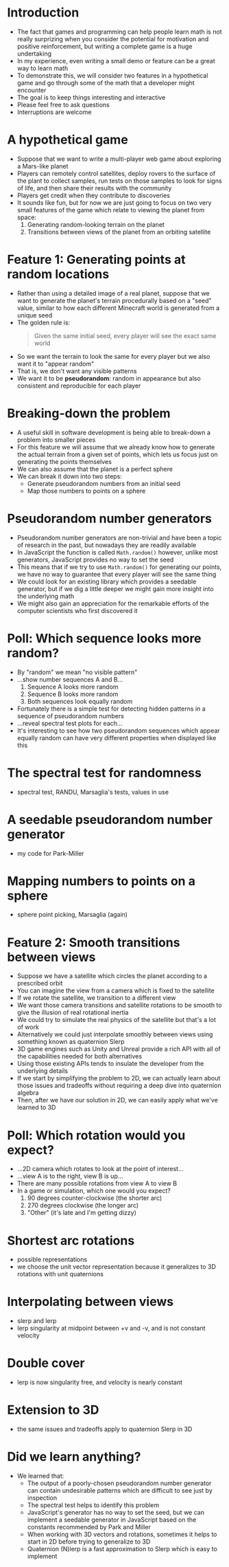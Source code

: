 # Introduction

- The fact that games and programming can help people learn math
  is not really surprizing when you consider
  the potential for motivation and positive reinforcement,
  but writing a complete game is a huge undertaking
- In my experience, even writing a small demo or feature
  can be a great way to learn math
- To demonstrate this, we will consider two features
  in a hypothetical game
  and go through some of the math that a developer might encounter
- The goal is to keep things interesting and interactive
- Please feel free to ask questions
- Interruptions are welcome

# A hypothetical game

- Suppose that we want to write a multi-player web game
  about exploring a Mars-like planet
- Players can remotely control satellites, deploy rovers
  to the surface of the plant to collect samples,
  run tests on those samples to look for signs of life,
  and then share their results with the community
- Players get credit when they contribute to discoveries
- It sounds like fun, but for now we are just going to focus
  on two very small features of the game
  which relate to viewing the planet from space:
  1. Generating random-looking terrain on the planet
  1. Transitions between views of the planet
     from an orbiting satellite

# Feature 1: Generating points at random locations

- Rather than using a detailed image of a real planet,
  suppose that we want to generate the planet's terrain procedurally
  based on a "seed" value,
  similar to how each different Minecraft world
  is generated from a unique seed
- The golden rule is:
  > Given the same initial seed,
      every player will see the exact same world
- So we want the terrain to look the same for every player
  but we also want it to "appear random"
- That is, we don't want any visible patterns
- We want it to be **pseudorandom**: random in appearance
  but also consistent and reproducible for each player

# Breaking-down the problem

- A useful skill in software development
  is being able to break-down a problem into smaller pieces
- For this feature we will assume that we already know
  how to generate the actual terrain from a given set of points,
  which lets us focus just on generating the points themselves
- We can also assume that the planet is a perfect sphere
- We can break it down into two steps:
  - Generate pseudorandom numbers from an initial seed
  - Map those numbers to points on a sphere

# Pseudorandom number generators

- Pseudorandom number generators are non-trivial
  and have been a topic of research in the past,
  but nowadays they are readily available
- In JavaScript the function is called `Math.random()`
  however, unlike most generators, JavaScript
  provides no way to set the seed
- This means that if we try to use `Math.random()`
  for generating our points,
  we have no way to guarantee
  that every player will see the same thing
- We could look for an existing library
  which provides a seedable generator,
  but if we dig a little deeper
  we might gain more insight
  into the underlying math
- We might also gain an appreciation
  for the remarkable efforts
  of the computer scientists who first discovered it

# Poll: Which sequence looks more random?

- By "random" we mean "no visible pattern"
- ...show number sequences A and B...
  1. Sequence A looks more random
  1. Sequence B looks more random
  1. Both sequences look equally random
- Fortunately there is a simple test
  for detecting hidden patterns
  in a sequence of pseudorandom numbers
- ...reveal spectral test plots for each...
- It's interesting to see how two pseudorandom sequences
  which appear equally random
  can have very different properties
  when displayed like this

# The spectral test for randomness

- spectral test, RANDU, Marsaglia's tests, values in use

# A seedable pseudorandom number generator

- my code for Park-Miller

# Mapping numbers to points on a sphere

- sphere point picking, Marsaglia (again)

# Feature 2: Smooth transitions between views

- Suppose we have a satellite which circles the planet
  according to a prescribed orbit
- You can imagine the view from a camera
  which is fixed to the satellite
- If we rotate the satellite,
  we transition to a different view
- We want those camera transitions and satellite rotations
  to be smooth
  to give the illusion of real rotational inertia
- We could try to simulate the real physics of the satellite
  but that's a lot of work
- Alternatively we could just interpolate smoothly
  between views using something known as quaternion Slerp
- 3D game engines such as Unity and Unreal provide a rich API
  with all of the capabilities needed for both alternatives
- Using those existing APIs tends to insulate the developer
  from the underlying details
- If we start by simplifying the problem to 2D,
  we can actually learn about those issues and tradeoffs
  without requiring a deep dive into quaternion algebra
- Then, after we have our solution in 2D,
  we can easily apply what we've learned to 3D

# Poll: Which rotation would you expect?

- ...2D camera which rotates to look at the point of interest...
- ...view A is to the right, view B is up...
- There are many possible rotations
  from view A to view B
- In a game or simulation, which one would you expect?
  1. 90 degrees counter-clockwise (the shorter arc)
  1. 270 degrees clockwise (the longer arc)
  1. "Other" (it's late and I'm getting dizzy)

# Shortest arc rotations

- possible representations
- we choose the unit vector representation
  because it generalizes to 3D rotations with unit quaternions

# Interpolating between views

- slerp and lerp
- lerp singularity at midpoint between +v and -v,
  and is not constant velocity

# Double cover

- lerp is now singularity free, and velocity is nearly constant

# Extension to 3D

- the same issues and tradeoffs apply to quaternion Slerp in 3D

# Did we learn anything?

- We learned that:
  - The output of a poorly-chosen pseudorandom number generator
    can contain undesirable patterns
    which are difficult to see just by inspection
  - The spectral test helps to identify this problem
  - JavaScript's generator has no way to set the seed,
    but we can implement a seedable generator in JavaScript
    based on the constants recommended by Park and Miller
  - When working with 3D vectors and rotations,
    sometimes it helps to start in 2D
    before trying to generalize to 3D
  - Quaternion (N)lerp is a fast approximation to Slerp
    which is easy to implement
